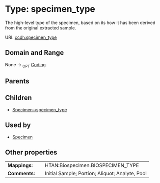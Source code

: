 
# Type: specimen_type


The high-level type of the specimen, based on its how it has been derived from the original extracted sample.

URI: [ccdh:specimen_type](https://ccdh.example.org/ccdh/specimen_type)


## Domain and Range

None ->  <sub>OPT</sub> [Coding](Coding.md)

## Parents


## Children

 *  [Specimen➞specimen_type](Specimen_specimen_type.md)

## Used by

 * [Specimen](Specimen.md)

## Other properties

|  |  |  |
| --- | --- | --- |
| **Mappings:** | | HTAN:Biospecimen.BIOSPECIMEN_TYPE |
| **Comments:** | | Initial Sample; Portion; Aliquot; Analyte, Pool |

